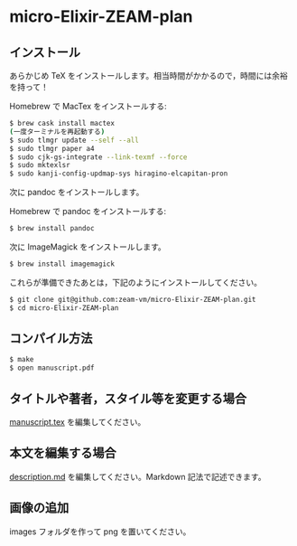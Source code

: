 # micro-Elixir-ZEAM-plan

## インストール

あらかじめ TeX をインストールします。相当時間がかかるので，時間には余裕を持って！

Homebrew で MacTex をインストールする:

```bash
$ brew cask install mactex
(一度ターミナルを再起動する)
$ sudo tlmgr update --self --all
$ sudo tlmgr paper a4
$ sudo cjk-gs-integrate --link-texmf --force
$ sudo mktexlsr
$ sudo kanji-config-updmap-sys hiragino-elcapitan-pron
```

次に pandoc をインストールします。

Homebrew で pandoc をインストールする:

```bash
$ brew install pandoc
```

次に ImageMagick をインストールします。

```bash
$ brew install imagemagick
```

これらが準備できたあとは，下記のようにインストールしてください。

```bash
$ git clone git@github.com:zeam-vm/micro-Elixir-ZEAM-plan.git
$ cd micro-Elixir-ZEAM-plan
```

## コンパイル方法

```bash
$ make
$ open manuscript.pdf
```

## タイトルや著者，スタイル等を変更する場合

[manuscript.tex](https://github.com/zacky1972/micro-Elixir-ZEAM-plan/blob/master/manuscript.tex) を編集してください。

## 本文を編集する場合

[description.md](https://github.com/zacky1972/micro-Elixir-ZEAM-plan/blob/master/description.md) を編集してください。Markdown 記法で記述できます。

## 画像の追加

images フォルダを作って png を置いてください。

